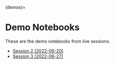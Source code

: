 (demos)=
# Demo Notebooks

These are the demo notebooks from live sessions.

- [Session 2 (2022-06-20)](demo2022-06-20)
- [Session 3 (2022-06-27)](demo2022-06-27)
